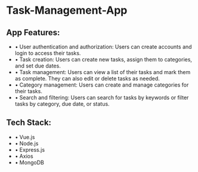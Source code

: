 # Task-Management-App

## App Features:
<ul>
  <li> • User authentication and authorization: Users can create accounts and login to access their tasks. </li>
  <li> • Task creation: Users can create new tasks, assign them to categories, and set due dates. </li>
  <li> • Task management: Users can view a list of their tasks and mark them as complete. They can also edit or delete tasks as needed. </li>
  <li> • Category management: Users can create and manage categories for their tasks. </li>
  <li> • Search and filtering: Users can search for tasks by keywords or filter tasks by category, due date, or status. </li>
</ul>
  
## Tech Stack:
<ul>
  <li> • Vue.js </li>
  <li> • Node.js </li>
  <li> • Express.js </li>
  <li> • Axios </li>
  <li> • MongoDB </li>
</ul>
